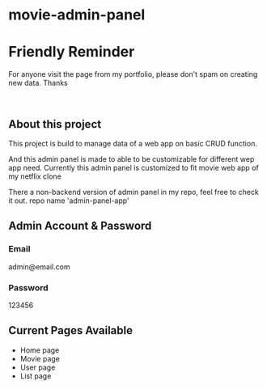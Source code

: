 # movie-admin-panel
<h1>Friendly Reminder</h1>
<p>For anyone visit the page from my portfolio, please don't spam on creating new data. Thanks</p>
</br>

<h2>About this project</h2>
<p>This project is build to manage data of a web app on basic CRUD function.</p>
<p>And this admin panel is made to able to be customizable for different wep app need. Currently this admin panel is customized to fit movie web app of my netflix clone</p>
<p>There a non-backend version of admin panel in my repo, feel free to check it out. repo name 'admin-panel-app'</p>

<h2>Admin Account & Password</h1>
<h3>Email</h3>
<p>admin@email.com</p>
<h3>Password</h3>
<p>123456</p>

<h2>Current Pages Available</h2>
<ul>
  <li>Home page</li>
  <li>Movie page</li>
  <li>User page</li>
  <li>List page</li>
</ul>
